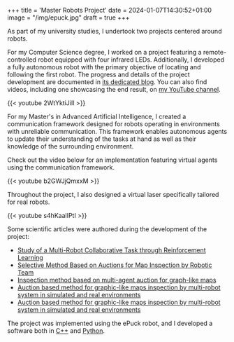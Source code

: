 +++
title = 'Master Robots Project'
date = 2024-01-07T14:30:52+01:00
image = "/img/epuck.jpg"
draft = true
+++

As part of my university studies, I undertook two projects centered around robots.

For my Computer Science degree, I worked on a project featuring a remote-controlled robot equipped with four infrared LEDs. Additionally, I developed a fully autonomous robot with the primary objective of locating and following the first robot. The progress and details of the project development are documented in [its dedicated blog](https://nine-years.blogspot.com). You can also find videos, including one showcasing the end result, on [my YouTube channel](https://www.youtube.com/@mmartinortiz).

{{< youtube 2WtYktiJiII >}}

[](https://www.youtube.com/watch?v=2WtYktiJiII)

For my Master's in Advanced Artificial Intelligence, I created a communication framework designed for robots operating in environments with unreliable communication. This framework enables autonomous agents to update their understanding of the tasks at hand as well as their knowledge of the surrounding environment.

Check out the video below for an implementation featuring virtual agents using the communication framework.

{{< youtube b2GWJjQmxxM >}}

Throughout the project, I also designed a virtual laser specifically tailored for real robots.

{{< youtube s4hKaalIPtI >}}

Some scientific articles were authored during the development of the project:

- [Study of a Multi-Robot Collaborative Task through Reinforcement Learning](https://link.springer.com/chapter/10.1007/978-3-642-21344-1_20)
- [Selective Method Based on Auctions for Map Inspection by Robotic Team](https://link.springer.com/chapter/10.1007/978-3-642-21344-1_19)
- [Inspection method based on multi-agent auction for graph-like maps](https://ieeexplore.ieee.org/document/6089466)
- [Auction based method for graphic-like maps inspection by multi-robot system in simulated and real environments](https://www.sciencedirect.com/science/article/abs/pii/S092188901200139X?via%3Dihub)
- [Auction based method for graphic-like maps inspection by multi-robot system in simulated and real environments](https://www.sciencedirect.com/science/article/abs/pii/S092188901200139X)

The project was implemented using the ePuck robot, and I developed a software both in [C++](https://github.com/mmartinortiz/ePuckcpp) and [Python](https://github.com/mmartinortiz/pyePuck).
